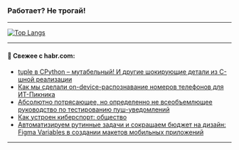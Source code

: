 ### Работает? Не трогай!

---
<!--
#### 🛠️ Technical stack:

![Java](https://img.shields.io/badge/Java-informational?logo=Oracle&style=flat&logoColor=white&color=FF4500)
![Kotlin](https://img.shields.io/badge/Kotlin-informational?logo=Kotlin&style=flat&logoColor=white&color=774D97)
![TS](https://img.shields.io/badge/TypeScript-informational?logo=typeScript&style=flat&logoColor=black&color=017acc)
![Python](https://img.shields.io/badge/Python-informational?logo=Python&style=flat&logoColor=black&color=ffdd54) <br>
![Spring](https://img.shields.io/badge/Spring-informational?logo=Spring&style=flat&logoColor=white&color=6DB33F) 
![SpringBoot](https://img.shields.io/badge/SpringBoot-informational?logo=SpringBoot&style=flat&logoColor=white&color=6DB33F)
![Nest](https://img.shields.io/badge/NestJS-informational?logo=NestJS&style=flat&logoColor=white&color=E0234E) 
![NodeJS](https://img.shields.io/badge/NodeJS-informational?logo=node.js&style=flat&logoColor=white&color=70A760)<br>
![PostgreSQL](https://img.shields.io/badge/PostgreSQL-informational?logo=PostgreSQL&style=flat&logoColor=white&color=DAA520)
![MongoDB](https://img.shields.io/badge/MongoDB-informational?logo=MongoDB&style=flat&logoColor=white&color=870000)
![Apache](https://img.shields.io/badge/Apache-informational?logo=apache&style=flat&logoColor=white&color=f74e28)

___ 
-->

<!--- #### 🛠️ : --->

[![Top Langs](https://github-readme-stats-82jvfl3w3-advtsettinggmailcoms-projects.vercel.app/api/top-langs/?username=zloylis&langs_count=10&hide_title=true&title_color=e6edf3&size_weight=0.5&count_weight=0.5&layout=compact&hide_progress=true&hide_border=true&theme=dracula)](https://github.com/zloylis)

<!---


####  :octocat:&nbsp;&nbsp; Статистика:

![GitHub stats](https://github-readme-stats-u2qms2cxw-advtsettinggmailcoms-projects.vercel.app/api?username=zloylis&show_icons=true&hide_border=true&theme=dracula&title_color=e6edf3&include_all_commits=true&count_private=true&hide_rank=false&hide_title=true&rank_icon=github)
-->
---

#### 💬 Свежее с habr.com:

<!-- BLOG-POST-LIST:START -->
- [tuple в CPython – мутабельный! И другие шокирующие детали из C-шной реализации](https://habr.com/ru/articles/874608/?utm_source=habrahabr&utm_medium=rss&utm_campaign=874608)
- [Как мы сделали on-device-распознавание номеров телефонов для ИТ-Пикника](https://habr.com/ru/companies/tbank/articles/874868/?utm_source=habrahabr&utm_medium=rss&utm_campaign=874868)
- [Абсолютно потрясающее, но определенно не всеобъемлющее руководство по тестированию пуш-уведомлений](https://habr.com/ru/articles/811297/?utm_source=habrahabr&utm_medium=rss&utm_campaign=811297)
- [Как устроен киберспорт: общество](https://habr.com/ru/articles/874906/?utm_source=habrahabr&utm_medium=rss&utm_campaign=874906)
- [Автоматизируем рутинные задачи и сокращаем бюджет на дизайн: Figma Variables в создании макетов мобильных приложений](https://habr.com/ru/companies/cleverpumpkin/articles/874904/?utm_source=habrahabr&utm_medium=rss&utm_campaign=874904)
<!-- BLOG-POST-LIST:END -->

---

